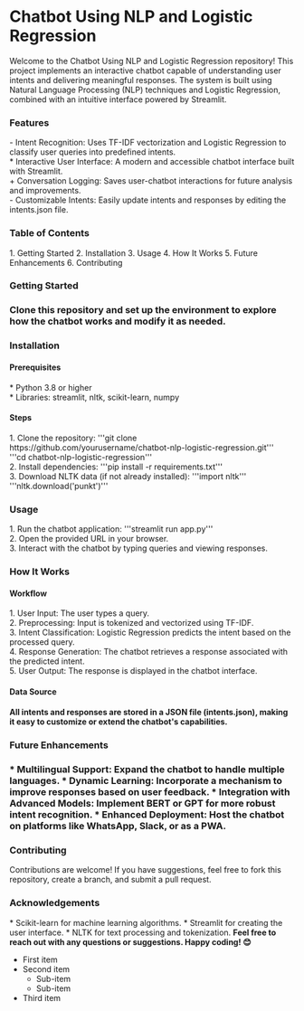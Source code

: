 <h1>Chatbot Using NLP and Logistic Regression</h1>
<p>Welcome to the Chatbot Using NLP and Logistic Regression repository! This project implements an interactive chatbot capable of understanding user intents and delivering meaningful responses. The system is built using Natural Language Processing (NLP) techniques and Logistic Regression, combined with an intuitive interface powered by Streamlit.</p>

<h3>Features</h3>
- Intent Recognition: Uses TF-IDF vectorization and Logistic Regression to classify user queries into predefined intents.<br>
* Interactive User Interface: A modern and accessible chatbot interface built with Streamlit.<br>
+ Conversation Logging: Saves user-chatbot interactions for future analysis and improvements.<br>
- Customizable Intents: Easily update intents and responses by editing the intents.json file.<br>
<h3>Table of Contents</h3>
1. Getting Started
2. Installation
3. Usage
4. How It Works
5. Future Enhancements
6. Contributing
<h3>Getting Started<h3>
<p>Clone this repository and set up the environment to explore how the chatbot works and modify it as needed.</p>

<h3>Installation</h3>
<h4>Prerequisites</h4>
* Python 3.8 or higher<br>
* Libraries: streamlit, nltk, scikit-learn, numpy<br>
<h4>Steps</h4>
1. Clone the repository:
'''git clone https://github.com/yourusername/chatbot-nlp-logistic-regression.git'''  <br>
'''cd chatbot-nlp-logistic-regression'''<br>  
2. Install dependencies:
'''pip install -r requirements.txt'''<br>
3. Download NLTK data (if not already installed):
  '''import nltk'''<br>
  '''nltk.download('punkt')''' <br>

<h3>Usage</h3>
1. Run the chatbot application:
  '''streamlit run app.py'''<br>
2. Open the provided URL in your browser.<br>
3. Interact with the chatbot by typing queries and viewing responses.<br>
<h3>How It Works</h3>
<h4>Workflow</h4>
1. User Input: The user types a query.<br>
2. Preprocessing: Input is tokenized and vectorized using TF-IDF.<br>
3. Intent Classification: Logistic Regression predicts the intent based on the processed query.<br>
4. Response Generation: The chatbot retrieves a response associated with the predicted intent.<br>
5. User Output: The response is displayed in the chatbot interface.<br>
<h4>Data Source<h4>
<p>All intents and responses are stored in a JSON file (intents.json), making it easy to customize or extend the chatbot's capabilities.</p>

<h3>Future Enhancements<h3>
* Multilingual Support: Expand the chatbot to handle multiple languages.
* Dynamic Learning: Incorporate a mechanism to improve responses based on user feedback.
* Integration with Advanced Models: Implement BERT or GPT for more robust intent recognition.
* Enhanced Deployment: Host the chatbot on platforms like WhatsApp, Slack, or as a PWA.
<h3>Contributing</h3>
<p>Contributions are welcome! If you have suggestions, feel free to fork this repository, create a branch, and submit a pull request.</p>

<h3>Acknowledgements</h3>
* Scikit-learn for machine learning algorithms.
* Streamlit for creating the user interface.
* NLTK for text processing and tokenization.
<strong>Feel free to reach out with any questions or suggestions. Happy coding! 😊</strong>

* First item
* Second item
  * Sub-item
  * Sub-item
* Third item
